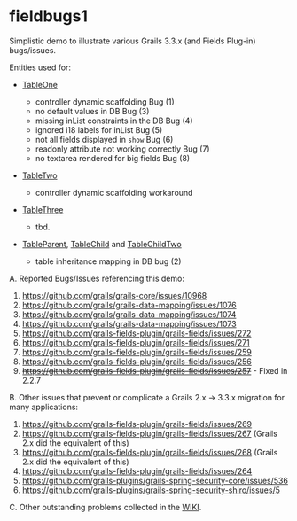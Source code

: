 fieldbugs1
==========

Simplistic demo to illustrate various Grails 3.3.x (and Fields Plug-in) bugs/issues.

Entities used for:
  - [TableOne]()
      - controller dynamic scaffolding Bug (1)
      - no default values in DB Bug (3)
      - missing inList constraints in the DB Bug (4)
      - ignored i18 labels for inList Bug (5)
      - not all fields displayed in `show` Bug (6)
      - readonly attribute not working correctly Bug (7)
      - no textarea rendered for big fields Bug (8)
  - [TableTwo]()
      - controller dynamic scaffolding workaround      
  - [TableThree]()
      - tbd.
  
  - [TableParent](), [TableChild]() and [TableChildTwo]()  
      - table inheritance mapping in DB bug (2)
  
A. Reported Bugs/Issues referencing this demo:

  1. https://github.com/grails/grails-core/issues/10968
  2. https://github.com/grails/grails-data-mapping/issues/1076
  3. https://github.com/grails/grails-data-mapping/issues/1074
  4. https://github.com/grails/grails-data-mapping/issues/1073
  5. https://github.com/grails-fields-plugin/grails-fields/issues/272
  6. https://github.com/grails-fields-plugin/grails-fields/issues/271
  7. https://github.com/grails-fields-plugin/grails-fields/issues/259
  8. https://github.com/grails-fields-plugin/grails-fields/issues/256
  9. ~~https://github.com/grails-fields-plugin/grails-fields/issues/257~~  - Fixed in 2.2.7

B. Other issues that prevent or complicate a Grails 2.x -> 3.3.x migration for many applications:

   1. https://github.com/grails-fields-plugin/grails-fields/issues/269
   2. https://github.com/grails-fields-plugin/grails-fields/issues/267 (Grails 2.x did the equivalent of this)
   3. https://github.com/grails-fields-plugin/grails-fields/issues/268 (Grails 2.x did the equivalent of this)
   4. https://github.com/grails-fields-plugin/grails-fields/issues/264
   5. https://github.com/grails-plugins/grails-spring-security-core/issues/536
   6. https://github.com/grails-plugins/grails-spring-security-shiro/issues/5 
 
C. Other outstanding problems collected in the [WIKI](https://github.com/aadrian/fieldbugs1/wiki).
 